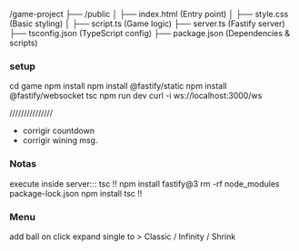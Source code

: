 /game-project
├── /public
│   ├── index.html  (Entry point)
│   ├── style.css   (Basic styling)
│   ├── script.ts   (Game logic)
├── server.ts       (Fastify server)
├── tsconfig.json   (TypeScript config)
├── package.json    (Dependencies & scripts)

### setup
cd game
npm install
npm install @fastify/static
npm install @fastify/websocket
tsc
npm run dev
curl -i ws://localhost:3000/ws


///////////////
* corrigir countdown
* corrigir wining msg.

### Notas
execute inside server::: tsc
!!
npm install fastify@3
rm -rf node_modules package-lock.json
npm install
tsc
!!



### Menu
add ball on click
expand single to > Classic / Infinity / Shrink